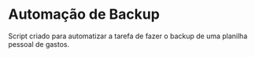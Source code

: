 # Automação de Backup
Script criado para automatizar a tarefa de fazer o backup de uma planilha pessoal de gastos.
